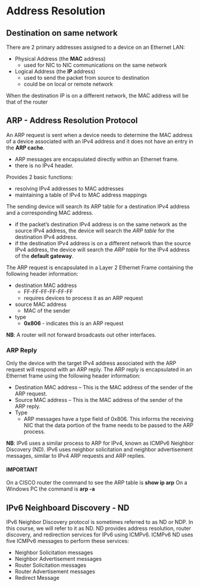 # Address Resolution

## Destination on same network

There are 2 primary addresses assigned to a device on an Ethernet LAN:

- Physical Address (the **MAC** address)
  - used for NIC to NIC communications on the same network
- Logical Address (the **IP** address)
  - used to send the packet from source to destination
  - could be on local or remote network

When the destination IP is on a different network, the MAC address will be that of the router

## ARP - Address Resolution Protocol

An ARP request is sent when a device needs to determine the MAC address of a device associated with an IPv4 address and it does not have an entry in the **ARP cache**.

- ARP messages are encapsulated directly within an Ethernet frame.
- there is no IPv4 header.

Provides 2 basic functions:

- resolving IPv4 addresses to MAC addresses
- maintaining a table of IPv4 to MAC address mappings

The sending device will search its ARP table for a destination IPv4 address and a corresponding MAC address.

- if the packet’s destination IPv4 address is on the same network as the source IPv4 address, the device will search the _ARP table_ for the destination IPv4 address.
- if the destination IPv4 address is on a different network than the source IPv4 address, the device will search the _ARP table_ for the IPv4 address of the **default gateway**.

The ARP request is encapsulated in a Layer 2 Ethernet Frame containing the following header information:

- destination MAC address
  - FF-FF-FF-FF-FF-FF
  - requires devices to process it as an ARP request
- source MAC address
  - MAC of the sender
- type
  - **0x806** - indicates this is an ARP request

**NB**: A router will not forward broadcasts out other interfaces.

### ARP Reply

Only the device with the target IPv4 address associated with the ARP request will respond with an ARP reply.
The ARP reply is encapsulated in an Ethernet frame using the following header information:

- Destination MAC address
  – This is the MAC address of the sender of the ARP request.
- Source MAC address
  – This is the MAC address of the sender of the ARP reply.
- Type
  - ARP messages have a type field of 0x806. This informs the receiving NIC that the data portion of the frame needs to be passed to the ARP process.

**NB**: IPv6 uses a similar process to ARP for IPv4, known as ICMPv6 Neighbor Discovery (ND). IPv6 uses neighbor solicitation and neighbor advertisement messages, similar to IPv4 ARP requests and ARP replies.

#### IMPORTANT

On a CISCO router the command to see the ARP table is **show ip arp**
On a Windows PC the command is **arp -a**

## IPv6 Neighboard Discovery - ND

IPv6 Neighbor Discovery protocol is sometimes referred to as ND or NDP. In this course, we will refer to it as ND.
ND provides address resolution, router discovery, and redirection services for IPv6 using ICMPv6. ICMPv6 ND uses five ICMPv6 messages to perform these services:

- Neighbor Solicitation messages
- Neighbor Advertisement messages
- Router Solicitation messages
- Router Advertisement messages
- Redirect Message
